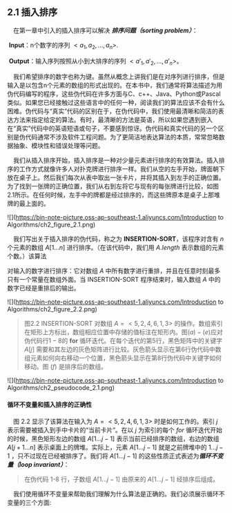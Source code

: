 ##  2.1 插入排序

&emsp;在第一章中引入的插入排序可以解决 ***排序问题（sorting problem）***：

​	**Input**：n个数字的序列 $<a_1, a_2, ... , a_n>$.

​	**Output**：输入序列按照从小到大排序的序列 $<a'_1, a'_2, ... , a'_n>$。

&emsp;我们希望排序的数字也称为键。虽然从概念上讲我们是在对序列进行排序，但是输入是以包含n个元素的数组的形式出现的。在本书中，我们通常将算法描述为用伪代码编写的程序，这些伪代码在许多方面与C、c++、Java、Python或Pascal类似。如果您已经接触过这些语言中的任何一种，阅读我们的算法应该不会有什么困难。伪代码与“真实”代码的区别在于，在伪代码中，我们使用最清晰和简洁的表达方法来指定给定的算法。有时，最清晰的方法是英语，所以如果您遇到嵌入在“真实”代码中的英语短语或句子，不要感到惊讶。伪代码和真实代码的另一个区别是伪代码通常不涉及软件工程问题。为了更简洁地表达算法的本质，常常忽略数据抽象、模块性和错误处理等问题。

&emsp;我们从插入排序开始，插入排序是一种对少量元素进行排序的有效算法。插入排序的工作方式就像许多人对扑克牌进行排序一样。我们从空的左手开始，牌面朝下放在桌子上。然后我们每次从表中取出一张卡片，并将其插入到左手的正确位置。为了找到一张牌的正确位置，我们从右到左将它与现有的每张牌进行比较，如图2.1所示。在任何时候，左手中的牌都是经过排序的，而这些牌原本是桌子上那堆牌的最上面的。

![](https://bin-note-picture.oss-ap-southeast-1.aliyuncs.com/Introduction to Algorithms/ch2_figure_2.1.png)

&emsp;我们写出关于插入排序的伪代码，称之为 **INSERTION-SORT**，该程序对含有 $n$ 个元素的数组 $A[1...n]$ 进行排序。（在该代码中，我们用 $A.length$ 表示数组的元素个数。）该算法

对输入的数字进行排序：它对数组 $A$ 中所有数字进行重排，并且在任意时刻最多只有一个常量在数组外面。当 INSERTION-SORT 程序结束时，输入数组 $A$ 中的数字已经是重排后的输出。

![](https://bin-note-picture.oss-ap-southeast-1.aliyuncs.com/Introduction to Algorithms/ch2_figure_2.2.png)

> 图2.2 INSERTION-SORT 对数组 $A = <5, 2, 4, 6, 1, 3>$ 的操作。数组索引在矩形上方标出，数组相应位置中存储的值标注在矩形内。图$(a)-(e)$应对伪代码行$1-8$的 **for** 循环迭代。在每个迭代的第5行，黑色矩阵中的关键字 $A[j]$ 需要和其左边的灰色矩阵进行比较。灰色箭头显示在第6行伪代码中数组元素如何向右移动一个位置，黑色箭头显示在第8行伪代码中关键字如何移动。图 $(f)$ 是排序后的数组。

![](https://bin-note-picture.oss-ap-southeast-1.aliyuncs.com/Introduction to Algorithms/ch2_pseudocode_2.1.png)



#### 循环不变量和插入排序的正确性

&emsp;图 2.2 显示了该算法在输入为 $A = <5, 2, 4, 6, 1, 3>$ 时是如何工作的。索引 $j$ 表示需要被插入到手中卡片的“当前卡片”。在以 $j$ 为索引的每个 $for$ 循环迭代开始的时候，黑色矩形左边的数组 $A[1 ... j-1]$ 表示当前已经排序的数组，右边的数组 $A[j+1 ... n]$ 表示桌面上的牌堆。实际上，元素 $A[1 ... j-1]$ 就是之前牌堆中的 $1 ... j-1$ ，只不过现在已经被排序了。我们将 $A[1... j-1]$ 的这些性质正式表述为***循环不变量（loop invariant）***：

> 在伪代码 1-8 行，子数组 $A[1 ... j-1]$ 由原来的 $A[1 ... j-1]$ 经排序后组成。

&emsp;我们使用循环不变量来帮助我们理解为什么算法是正确的。我们必须展示循环不变量的三个方面:

